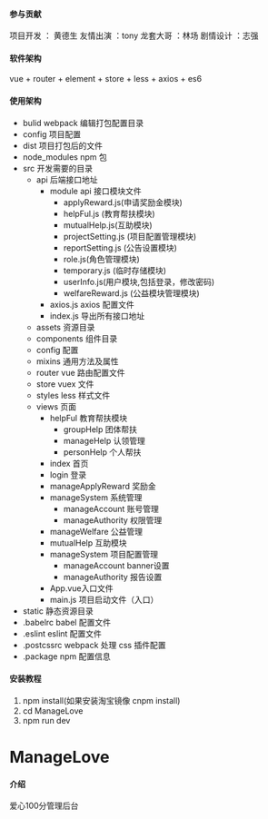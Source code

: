 

#### 参与贡献
项目开发  ： 黄德生
友情出演  ：tony
龙套大哥  ：林场
剧情设计  ：志强


#### 软件架构
vue +  router + element + store + less + axios + es6

#### 使用架构
- bulid webpack 编辑打包配置目录
- config 项目配置
- dist 项目打包后的文件
- node_modules npm 包
- src 开发需要的目录
  - api 后端接口地址
    - module api 接口模块文件
      - applyReward.js(申请奖励金模块)
      - helpFul.js (教育帮扶模块)
      - mutualHelp.js(互助模块)
      - projectSetting.js (项目配置管理模块)
      - reportSetting.js (公告设置模块)
      - role.js(角色管理模块)
      - temporary.js (临时存储模块)
      - userInfo.js(用户模块,包括登录，修改密码)
      - welfareReward.js (公益模块管理模块)
    - axios.js axios 配置文件
    - index.js 导出所有接口地址
  - assets 资源目录
  - components 组件目录
  - config 配置
  - mixins 通用方法及属性
  - router vue 路由配置文件
  - store vuex 文件
  - styles less 样式文件
  - views 页面
    - helpFul 教育帮扶模块
        - groupHelp  团体帮扶
        - manageHelp 认领管理
        - personHelp 个人帮扶
    - index 首页
    - login 登录
    - manageApplyReward 奖励金
    - manageSystem 系统管理
        - manageAccount   账号管理
        - manageAuthority 权限管理
    - manageWelfare 公益管理
    - mutualHelp 互助模块
    - manageSystem 项目配置管理
        - manageAccount   banner设置
        - manageAuthority 报告设置
    - App.vue入口文件
     - main.js 项目启动文件（入口）
- static 静态资源目录
- .babelrc babel 配置文件
- .eslint eslint 配置文件
- .postcssrc webpack 处理 css 插件配置
- .package npm 配置信息
        


#### 安装教程

1. npm install(如果安装淘宝镜像 cnpm install)
2. cd ManageLove
3. npm run dev

# ManageLove

#### 介绍
爱心100分管理后台
